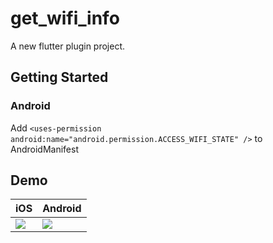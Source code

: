 # get_wifi_info

A new flutter plugin project.

## Getting Started
### Android
Add `<uses-permission android:name="android.permission.ACCESS_WIFI_STATE" />` to AndroidManifest


## Demo
iOS | Android
------------ | -------------
![](https://media.giphy.com/media/k6r9canVzxarhfHory/giphy.gif) | ![](https://media.giphy.com/media/pjP9qoMJgL8TD7DzO2/giphy.gif)

